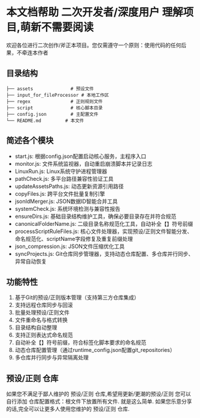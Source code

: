 # 本文档帮助 二次开发者/深度用户 理解项目,萌新不需要阅读

欢迎各位进行二次创作/斧正本项目。您仅需遵守一个原则：使用代码的任何后果，不牵连本作者

## 目录结构

```
├── assets              # 预设文件
├── input_for_fileProcessor # 本地工作区
├── regex               # 正则规则文件
├── script              # 核心脚本目录
├── config.json         # 主配置文件
└── README.md         # 本文件
```

## 简述各个模块

- start.js: 根据config.json配置启动核心服务，主程序入口
- monitor.js: 文件系统监视器，自动重启崩溃脚本并记录日志
- LinuxRun.js: Linux系统守护进程管理器
- pathCheck.js: 多平台路径兼容性验证工具
- updateAssetsPaths.js: 动态更新资源引用路径
- copyFiles.js: 跨平台文件批量复制引擎
- jsonIdMerger.js: JSON数据ID智能合并工具
- systemCheck.js: 系统环境检测与兼容性报告
- ensureDirs.js: 基础目录结构维护工具，确保必要目录存在并符合规范
- canonicalFolderName.js: 二级目录名称规范化工具，自动补全【】符号前缀
- processScriptRuleFiles.js: 核心文件处理器，实现预设/正则文件智能分发、命名规范化、scriptName字段修复及重复前缀处理
- json_compression.js: JSON文件压缩优化工具
- syncProjects.js: Git仓库同步管理器，支持动态仓库配置、多仓库并行同步、异常自动恢复

## 功能特性

1. 基于Git的预设/正则版本管理（支持第三方仓库集成）
2. 支持远程仓库同步与回滚
3. 批量处理预设/正则文件
4. 文件重命名与格式转换
5. 目录结构自动整理
6. 支持正则表达式命名规范
7. 自动补全【】符号前缀，符合标签化脚本要求的命名规范
8. 动态仓库配置管理（通过runtime_config.json配置git_repositories）
9. 多仓库并行同步与异常隔离处理

##  预设/正则 仓库

如果您不满足于鄙人维护的 预设/正则 仓库,希望用更新/更潮的预设/正则
您可以自行添加
仓库配置格式：根文件下放置所有文件.
就是这么简单.
如果您乐意分享的话,完全可以让更多人使用您维护的 预设/正则 仓库.